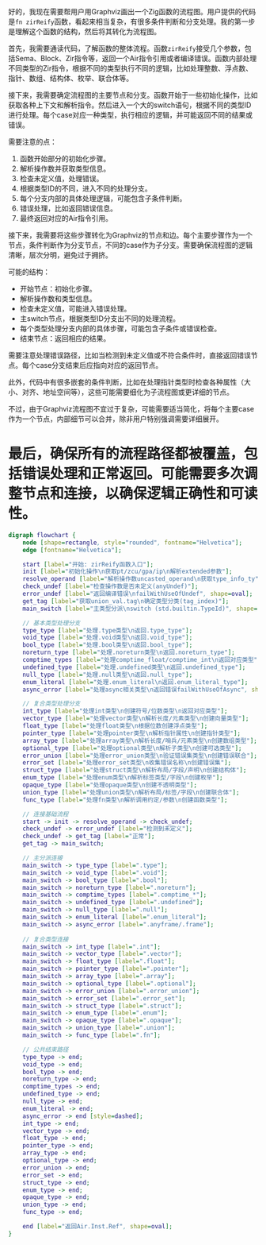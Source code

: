 好的，我现在需要帮用户用Graphviz画出一个Zig函数的流程图。用户提供的代码是`fn zirReify`函数，看起来相当复杂，有很多条件判断和分支处理。我的第一步是理解这个函数的结构，然后将其转化为流程图。

首先，我需要通读代码，了解函数的整体流程。函数`zirReify`接受几个参数，包括Sema、Block、Zir指令等，返回一个Air指令引用或者编译错误。函数内部处理不同类型的Zir指令，根据不同的类型执行不同的逻辑，比如处理整数、浮点数、指针、数组、结构体、枚举、联合体等。

接下来，我需要确定流程图的主要节点和分支。函数开始于一些初始化操作，比如获取各种上下文和解析指令。然后进入一个大的switch语句，根据不同的类型ID进行处理。每个case对应一种类型，执行相应的逻辑，并可能返回不同的结果或错误。

需要注意的点：
1. 函数开始部分的初始化步骤。
2. 解析操作数并获取类型信息。
3. 检查未定义值，处理错误。
4. 根据类型ID的不同，进入不同的处理分支。
5. 每个分支内部的具体处理逻辑，可能包含子条件判断。
6. 错误处理，比如返回错误信息。
7. 最终返回对应的Air指令引用。

接下来，我需要将这些步骤转化为Graphviz的节点和边。每个主要步骤作为一个节点，条件判断作为分支节点，不同的case作为子分支。需要确保流程图的逻辑清晰，层次分明，避免过于拥挤。

可能的结构：
- 开始节点：初始化步骤。
- 解析操作数和类型信息。
- 检查未定义值，可能进入错误处理。
- 主switch节点，根据类型ID分支出不同的处理流程。
- 每个类型处理分支内部的具体步骤，可能包含子条件或错误检查。
- 结束节点：返回相应的结果。

需要注意处理错误路径，比如当检测到未定义值或不符合条件时，直接返回错误节点。每个case分支结束后应指向对应的返回节点。

此外，代码中有很多嵌套的条件判断，比如在处理指针类型时检查各种属性（大小、对齐、地址空间等），这些可能需要细化为子流程图或更详细的节点。

不过，由于Graphviz流程图不宜过于复杂，可能需要适当简化，将每个主要case作为一个节点，内部细节可以合并，除非用户特别强调需要详细展开。

最后，确保所有的流程路径都被覆盖，包括错误处理和正常返回。可能需要多次调整节点和连接，以确保逻辑正确性和可读性。
================================================
```dot
digraph flowchart {
    node [shape=rectangle, style="rounded", fontname="Helvetica"];
    edge [fontname="Helvetica"];

    start [label="开始: zirReify函数入口"];
    init [label="初始化操作\n获取pt/zcu/gpa/ip\n解析extended参数"];
    resolve_operand [label="解析操作数uncasted_operand\n获取type_info_ty"];
    check_undef [label="检查操作数是否未定义(anyUndef)"];
    error_undef [label="返回编译错误\nfailWithUseOfUndef", shape=oval];
    get_tag [label="获取union_val.tag\n确定类型分类(tag_index)"];
    main_switch [label="主类型分派\nswitch (std.builtin.TypeId)", shape=diamond];

    // 基本类型处理分支
    type_type [label="处理.type类型\n返回.type_type"];
    void_type [label="处理.void类型\n返回.void_type"];
    bool_type [label="处理.bool类型\n返回.bool_type"];
    noreturn_type [label="处理.noreturn类型\n返回.noreturn_type"];
    comptime_types [label="处理comptime_float/comptime_int\n返回对应类型"];
    undefined_type [label="处理.undefined类型\n返回.undefined_type"];
    null_type [label="处理.null类型\n返回.null_type"];
    enum_literal [label="处理.enum_literal\n返回.enum_literal_type"];
    async_error [label="处理async相关类型\n返回错误failWithUseOfAsync", shape=oval];

    // 复合类型处理分支
    int_type [label="处理int类型\n创建符号/位数类型\n返回对应类型"];
    vector_type [label="处理vector类型\n解析长度/元素类型\n创建向量类型"];
    float_type [label="处理float类型\n根据位数创建浮点类型"];
    pointer_type [label="处理pointer类型\n解析指针属性\n创建指针类型"];
    array_type [label="处理array类型\n解析长度/哨兵/元素类型\n创建数组类型"];
    optional_type [label="处理optional类型\n解析子类型\n创建可选类型"];
    error_union [label="处理error_union类型\n验证错误集类型\n创建错误联合"];
    error_set [label="处理error_set类型\n收集错误名称\n创建错误集"];
    struct_type [label="处理struct类型\n解析布局/字段/声明\n创建结构体"];
    enum_type [label="处理enum类型\n解析标签类型/字段\n创建枚举"];
    opaque_type [label="处理opaque类型\n创建不透明类型"];
    union_type [label="处理union类型\n解析布局/标签/字段\n创建联合体"];
    func_type [label="处理fn类型\n解析调用约定/参数\n创建函数类型"];

    // 连接基础流程
    start -> init -> resolve_operand -> check_undef;
    check_undef -> error_undef [label="检测到未定义"];
    check_undef -> get_tag [label="正常"];
    get_tag -> main_switch;

    // 主分派连接
    main_switch -> type_type [label=".type"];
    main_switch -> void_type [label=".void"];
    main_switch -> bool_type [label=".bool"];
    main_switch -> noreturn_type [label=".noreturn"];
    main_switch -> comptime_types [label=".comptime_*"];
    main_switch -> undefined_type [label=".undefined"];
    main_switch -> null_type [label=".null"];
    main_switch -> enum_literal [label=".enum_literal"];
    main_switch -> async_error [label=".anyframe/.frame"];
    
    // 复合类型连接
    main_switch -> int_type [label=".int"];
    main_switch -> vector_type [label=".vector"];
    main_switch -> float_type [label=".float"];
    main_switch -> pointer_type [label=".pointer"];
    main_switch -> array_type [label=".array"];
    main_switch -> optional_type [label=".optional"];
    main_switch -> error_union [label=".error_union"];
    main_switch -> error_set [label=".error_set"];
    main_switch -> struct_type [label=".struct"];
    main_switch -> enum_type [label=".enum"];
    main_switch -> opaque_type [label=".opaque"];
    main_switch -> union_type [label=".union"];
    main_switch -> func_type [label=".fn"];

    // 公共结束路径
    type_type -> end;
    void_type -> end;
    bool_type -> end;
    noreturn_type -> end;
    comptime_types -> end;
    undefined_type -> end;
    null_type -> end;
    enum_literal -> end;
    async_error -> end [style=dashed];
    int_type -> end;
    vector_type -> end;
    float_type -> end;
    pointer_type -> end;
    array_type -> end;
    optional_type -> end;
    error_union -> end;
    error_set -> end;
    struct_type -> end;
    enum_type -> end;
    opaque_type -> end;
    union_type -> end;
    func_type -> end;

    end [label="返回Air.Inst.Ref", shape=oval];
}
```